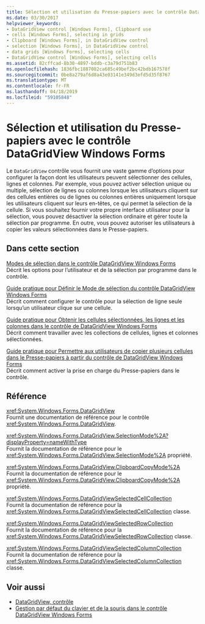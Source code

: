 ```yaml
---
title: Sélection et utilisation du Presse-papiers avec le contrôle DataGridView Windows Forms
ms.date: 03/30/2017
helpviewer_keywords:
- DataGridView control [Windows Forms], Clipboard use
- cells [Windows Forms], selecting in grids
- Clipboard [Windows Forms], in DataGridView control
- selection [Windows Forms], in DataGridView control
- data grids [Windows Forms], selecting cells
- DataGridView control [Windows Forms], selecting cells
ms.assetid: 82cffcad-8b30-4897-bddb-c3a79d751b83
ms.openlocfilehash: 1836fbc1887082ca685c49bef2bc42bdb167578f
ms.sourcegitcommit: 0be8a279af6d8a43e03141e349d3efd5d35f8767
ms.translationtype: MT
ms.contentlocale: fr-FR
ms.lasthandoff: 04/18/2019
ms.locfileid: "59105848"
---
```

# <a name="selection-and-clipboard-use-with-the-windows-forms-datagridview-control"></a>Sélection et utilisation du Presse-papiers avec le contrôle DataGridView Windows Forms
Le `DataGridView` contrôle vous fournit une vaste gamme d’options pour configurer la façon dont les utilisateurs peuvent sélectionner des cellules, lignes et colonnes. Par exemple, vous pouvez activer sélection unique ou multiple, sélection de lignes ou colonnes lorsque les utilisateurs cliquent sur des cellules entières ou de lignes ou colonnes entières uniquement lorsque les utilisateurs cliquent sur leurs en-têtes, ce qui permet la sélection de la cellule. Si vous souhaitez fournir votre propre interface utilisateur pour la sélection, vous pouvez désactiver la sélection ordinaire et gérer toute la sélection par programme. En outre, vous pouvez autoriser les utilisateurs à copier les valeurs sélectionnées dans le Presse-papiers.  
  
## <a name="in-this-section"></a>Dans cette section  
 [Modes de sélection dans le contrôle DataGridView Windows Forms](selection-modes-in-the-windows-forms-datagridview-control.md)  
 Décrit les options pour l’utilisateur et de la sélection par programme dans le contrôle.  
  
 [Guide pratique pour Définir le Mode de sélection du contrôle DataGridView Windows Forms](how-to-set-the-selection-mode-of-the-windows-forms-datagridview-control.md)  
 Décrit comment configurer le contrôle pour la sélection de ligne seule lorsqu’un utilisateur clique sur une cellule.  
  
 [Guide pratique pour Obtenir les cellules sélectionnées, les lignes et les colonnes dans le contrôle de DataGridView Windows Forms](selected-cells-rows-and-columns-datagridview.md)  
 Décrit comment travailler avec les collections de cellules, lignes et colonnes sélectionnées.  
  
 [Guide pratique pour Permettre aux utilisateurs de copier plusieurs cellules dans le Presse-papiers à partir du contrôle de DataGridView Windows Forms](enable-users-to-copy-multiple-cells-to-the-clipboard-datagridview.md)  
 Décrit comment activer la prise en charge du Presse-papiers dans le contrôle.  
  
## <a name="reference"></a>Référence  
 <xref:System.Windows.Forms.DataGridView>  
 Fournit une documentation de référence pour le contrôle <xref:System.Windows.Forms.DataGridView>.  
  
 <xref:System.Windows.Forms.DataGridView.SelectionMode%2A?displayProperty=nameWithType>  
 Fournit la documentation de référence pour le <xref:System.Windows.Forms.DataGridView.SelectionMode%2A> propriété.  
  
 <xref:System.Windows.Forms.DataGridView.ClipboardCopyMode%2A>  
 Fournit la documentation de référence pour le <xref:System.Windows.Forms.DataGridView.ClipboardCopyMode%2A> propriété.  
  
 <xref:System.Windows.Forms.DataGridViewSelectedCellCollection>  
 Fournit la documentation de référence pour la <xref:System.Windows.Forms.DataGridViewSelectedCellCollection> classe.  
  
 <xref:System.Windows.Forms.DataGridViewSelectedRowCollection>  
 Fournit la documentation de référence pour la <xref:System.Windows.Forms.DataGridViewSelectedRowCollection> classe.  
  
 <xref:System.Windows.Forms.DataGridViewSelectedColumnCollection>  
 Fournit la documentation de référence pour la <xref:System.Windows.Forms.DataGridViewSelectedColumnCollection> classe.  
  
## <a name="see-also"></a>Voir aussi

- [DataGridView, contrôle](datagridview-control-windows-forms.md)
- [Gestion par défaut du clavier et de la souris dans le contrôle DataGridView Windows Forms](default-keyboard-and-mouse-handling-in-the-windows-forms-datagridview-control.md)
